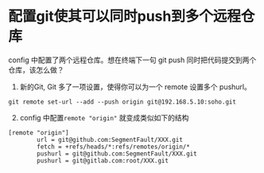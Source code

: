 
配置git使其可以同时push到多个远程仓库
=================



config 中配置了两个远程仓库。想在终端下一句 git push 同时把代码提交到两个仓库，该怎么做？

1. 新的Git, Git 多了一项设置，使得你可以为一个 remote 设置多个 pushurl。

```
git remote set-url --add --push origin git@192.168.5.10:soho.git
```

2. config 中配置`remote "origin"` 就变成类似如下的结构

```
[remote "origin"]
        url = git@github.com:SegmentFault/XXX.git
        fetch = +refs/heads/*:refs/remotes/origin/*
        pushurl = git@github.com:SegmentFault/XXX.git
        pushurl = git@gitlab.com:root/XXX.git
```